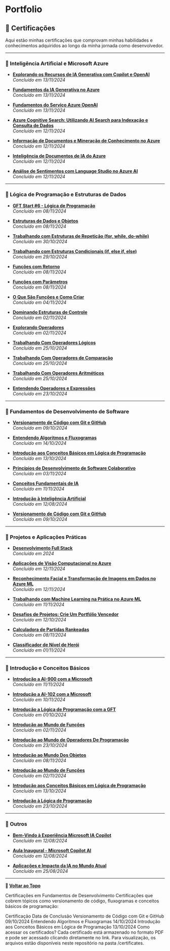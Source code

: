 # Portfolio
## 📜 Certificações

Aqui estão minhas certificações que comprovam minhas habilidades e conhecimentos adquiridos ao longo da minha jornada como desenvolvedor.

---

### **🔹 Inteligência Artificial e Microsoft Azure**

- **[Explorando os Recursos de IA Generativa com Copilot e OpenAI](certificates/Explorando_IA_Generativa_Copilot_OpenAI.pdf)**  
  *Concluído em 13/11/2024*

- **[Fundamentos da IA Generativa no Azure](certificates/Fundamentos_IA_Generativa_Azure.pdf)**  
  *Concluído em 13/11/2024*

- **[Fundamentos do Serviço Azure OpenAI](certificates/Fundamentos_Serviço_Azure_OpenAI.pdf)**  
  *Concluído em 13/11/2024*

- **[Azure Cognitive Search: Utilizando AI Search para Indexação e Consulta de Dados](certificates/Azure_Cognitive_Search_AI_Search.pdf)**  
  *Concluído em 12/11/2024*

- **[Informação de Documentos e Mineração de Conhecimento no Azure](certificates/Informação_Documentos_Mineração_Azure.pdf)**  
  *Concluído em 12/11/2024*

- **[Inteligência de Documentos de IA do Azure](certificates/Inteligência_Documentos_IA_Azure.pdf)**  
  *Concluído em 12/11/2024*

- **[Análise de Sentimentos com Language Studio no Azure AI](certificates/Análise_Sentimentos_Language_Studio_Azure_AI.pdf)**  
  *Concluído em 12/11/2024*

---

### **🔹 Lógica de Programação e Estruturas de Dados**

- **[GFT Start #6 - Lógica de Programação](certificates/GFT_Start_6_Lógica_Programação.pdf)**  
  *Concluído em 08/11/2024*

- **[Estruturas de Dados e Objetos](certificates/Estruturas_Dados_Objetos.pdf)**  
  *Concluído em 08/11/2024*

- **[Trabalhando com Estruturas de Repetição (for, while, do-while)](certificates/Estruturas_Repetição_for_while_do-while.pdf)**  
  *Concluído em 30/10/2024*

- **[Trabalhando com Estruturas Condicionais (if, else if, else)](certificates/Estruturas_Condicionais_if_else_if_else.pdf)**  
  *Concluído em 29/10/2024*

- **[Funções com Retorno](certificates/Funções_com_Retorno.pdf)**  
  *Concluído em 08/11/2024*

- **[Funções com Parâmetros](certificates/Funções_com_Parâmetros.pdf)**  
  *Concluído em 08/11/2024*

- **[O Que São Funções e Como Criar](certificates/O_Que_São_Funções_E_Criar.pdf)**  
  *Concluído em 04/11/2024*

- **[Dominando Estruturas de Controle](certificates/Dominando_Estruturas_Controle.pdf)**  
  *Concluído em 02/11/2024*

- **[Explorando Operadores](certificates/Explorando_Operadores.pdf)**  
  *Concluído em 02/11/2024*

- **[Trabalhando Com Operadores Lógicos](certificates/Operadores_Lógicos.pdf)**  
  *Concluído em 25/10/2024*

- **[Trabalhando Com Operadores de Comparação](certificates/Operadores_Comparação.pdf)**  
  *Concluído em 25/10/2024*

- **[Trabalhando Com Operadores Aritméticos](certificates/Operadores_Aritméticos.pdf)**  
  *Concluído em 25/10/2024*

- **[Entendendo Operadores e Expressões](certificates/Operadores_Expressões.pdf)**  
  *Concluído em 23/10/2024*

---

### **🔹 Fundamentos de Desenvolvimento de Software**

- **[Versionamento de Código com Git e GitHub](certificates/Versionamento_Git_GitHub.pdf)**  
  *Concluído em 09/10/2024*

- **[Entendendo Algoritmos e Fluxogramas](certificates/Algoritmos_Fluxogramas.pdf)**  
  *Concluído em 14/10/2024*

- **[Introdução aos Conceitos Básicos em Lógica de Programação](certificates/Conceitos_Básicos_Lógica_Programação.pdf)**  
  *Concluído em 13/10/2024*

- **[Princípios de Desenvolvimento de Software Colaborativo](certificates/Princípios_Desenvolvimento_Software_Colaborativo.pdf)**  
  *Concluído em 03/11/2024*

- **[Conceitos Fundamentais de IA](certificates/Conceitos_Fundamentais_IA.pdf)**  
  *Concluído em 11/11/2024*

- **[Introdução à Inteligência Artificial](certificates/Introdução_Inteligência_Artificial.pdf)**  
  *Concluído em 12/08/2024*

- **[Versionamento de Código com Git e GitHub](certificates/Versionamento_Git_GitHub.pdf)**  
  *Concluído em 09/10/2024*

---

### **🔹 Projetos e Aplicações Práticas**

- **[Desenvolvimento Full Stack](certificates/Desenvolvimento_Full_Stack.pdf)**  
  *Concluído em 2024*

- **[Aplicações de Visão Computacional no Azure](certificates/Visão_Computacional_Azure.pdf)**  
  *Concluído em 12/11/2024*

- **[Reconhecimento Facial e Transformação de Imagens em Dados no Azure ML](certificates/Reconhecimento_Facial_Azure_ML.pdf)**  
  *Concluído em 12/11/2024*

- **[Trabalhando com Machine Learning na Prática no Azure ML](certificates/Machine_Learning_Azure_ML.pdf)**  
  *Concluído em 11/11/2024*

- **[Desafios de Projetos: Crie Um Portfólio Vencedor](certificates/Desafios_Projetos_Portfólio_Vencedor.pdf)**  
  *Concluído em 12/10/2024*

- **[Calculadora de Partidas Rankeadas](certificates/Calculadora_Partidas_Rankeadas.pdf)**  
  *Concluído em 08/11/2024*

- **[Classificador de Nível de Herói](certificates/Classificador_Nível_Herói.pdf)**  
  *Concluído em 01/11/2024*

---

### **🔹 Introdução e Conceitos Básicos**

- **[Introdução a AI-900 com a Microsoft](certificates/Introdução_AI-900_Microsoft.pdf)**  
  *Concluído em 11/11/2024*

- **[Introdução a AI-102 com a Microsoft](certificates/Introdução_AI-102_Microsoft.pdf)**  
  *Concluído em 10/11/2024*

- **[Introdução a Lógica de Programação com a GFT](certificates/Introdução_Lógica_Programação_GFT.pdf)**  
  *Concluído em 01/10/2024*

- **[Introdução ao Mundo de Funções](certificates/Introdução_Mundo_Funções.pdf)**  
  *Concluído em 02/11/2024*

- **[Introdução ao Mundo de Operadores De Programação](certificates/Introdução_Mundo_Operadores_Programação.pdf)**  
  *Concluído em 23/10/2024*

- **[Introdução ao Mundo Dos Objetos](certificates/Introdução_Mundo_Objetos.pdf)**  
  *Concluído em 08/11/2024*

- **[Introdução ao Mundo de Funções](certificates/Introdução_Mundo_Funções.pdf)**  
  *Concluído em 02/11/2024*

- **[Introdução aos Conceitos Básicos em Lógica de Programação](certificates/Introdução_Conceitos_Básicos_Lógica_Programação.pdf)**  
  *Concluído em 13/10/2024*

- **[Introdução à Lógica de Programação](certificates/Introdução_Lógica_Programação.pdf)**  
  *Concluído em 23/10/2024*

---

### **🔹 Outros**

- **[Bem-Vindo à Experiência Microsoft IA Copilot](certificates/Bem-Vindo_Experiência_Microsoft_IA_Copilot.pdf)**  
  *Concluído em 12/08/2024*

- **[Aula Inaugural - Microsoft Copilot AI](certificates/Aula_Inaugural_Microsoft_Copilot_AI.pdf)**  
  *Concluído em 12/08/2024*

- **[Aplicações e Impacto da IA no Mundo Atual](certificates/Aplicações_Impacto_IA_Mundo_Atual.pdf)**  
  *Concluído em 25/08/2024*

---

**🔗 [Voltar ao Topo](#📜-certificações)**

Certificações em Fundamentos de Desenvolvimento
Certificações que cobrem tópicos como versionamento de código, fluxogramas e conceitos básicos de programação:

Certificação	Data de Conclusão
Versionamento de Código com Git e GitHub	09/10/2024
Entendendo Algoritmos e Fluxogramas	14/10/2024
Introdução aos Conceitos Básicos em Lógica de Programação	13/10/2024
Como acessar os certificados?
Cada certificado está armazenado no formato PDF e pode ser acessado clicando diretamente no link. Para visualização, os arquivos estão disponíveis neste repositório na pasta /certificates.
